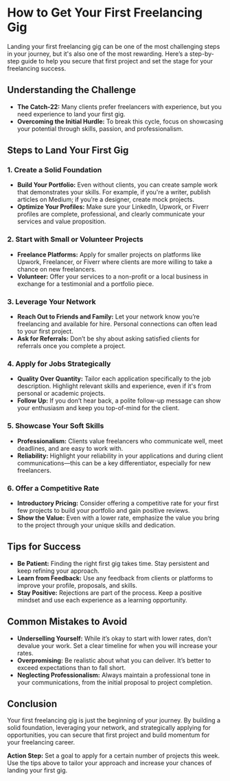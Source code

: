 # How to Get Your First Freelancing Gig

Landing your first freelancing gig can be one of the most challenging steps in your journey, but it's also one of the most rewarding. Here’s a step-by-step guide to help you secure that first project and set the stage for your freelancing success.

## Understanding the Challenge

- **The Catch-22:** Many clients prefer freelancers with experience, but you need experience to land your first gig.
- **Overcoming the Initial Hurdle:** To break this cycle, focus on showcasing your potential through skills, passion, and professionalism.

## Steps to Land Your First Gig

### 1. **Create a Solid Foundation**

- **Build Your Portfolio:** Even without clients, you can create sample work that demonstrates your skills. For example, if you're a writer, publish articles on Medium; if you’re a designer, create mock projects.
- **Optimize Your Profiles:** Make sure your LinkedIn, Upwork, or Fiverr profiles are complete, professional, and clearly communicate your services and value proposition.

### 2. **Start with Small or Volunteer Projects**

- **Freelance Platforms:** Apply for smaller projects on platforms like Upwork, Freelancer, or Fiverr where clients are more willing to take a chance on new freelancers.
- **Volunteer:** Offer your services to a non-profit or a local business in exchange for a testimonial and a portfolio piece.

### 3. **Leverage Your Network**

- **Reach Out to Friends and Family:** Let your network know you’re freelancing and available for hire. Personal connections can often lead to your first project.
- **Ask for Referrals:** Don’t be shy about asking satisfied clients for referrals once you complete a project.

### 4. **Apply for Jobs Strategically**

- **Quality Over Quantity:** Tailor each application specifically to the job description. Highlight relevant skills and experience, even if it's from personal or academic projects.
- **Follow Up:** If you don’t hear back, a polite follow-up message can show your enthusiasm and keep you top-of-mind for the client.

### 5. **Showcase Your Soft Skills**

- **Professionalism:** Clients value freelancers who communicate well, meet deadlines, and are easy to work with.
- **Reliability:** Highlight your reliability in your applications and during client communications—this can be a key differentiator, especially for new freelancers.

### 6. **Offer a Competitive Rate**

- **Introductory Pricing:** Consider offering a competitive rate for your first few projects to build your portfolio and gain positive reviews.
- **Show the Value:** Even with a lower rate, emphasize the value you bring to the project through your unique skills and dedication.

## Tips for Success

- **Be Patient:** Finding the right first gig takes time. Stay persistent and keep refining your approach.
- **Learn from Feedback:** Use any feedback from clients or platforms to improve your profile, proposals, and skills.
- **Stay Positive:** Rejections are part of the process. Keep a positive mindset and use each experience as a learning opportunity.

## Common Mistakes to Avoid

- **Underselling Yourself:** While it’s okay to start with lower rates, don’t devalue your work. Set a clear timeline for when you will increase your rates.
- **Overpromising:** Be realistic about what you can deliver. It’s better to exceed expectations than to fall short.
- **Neglecting Professionalism:** Always maintain a professional tone in your communications, from the initial proposal to project completion.

## Conclusion

Your first freelancing gig is just the beginning of your journey. By building a solid foundation, leveraging your network, and strategically applying for opportunities, you can secure that first project and build momentum for your freelancing career.

**Action Step:** Set a goal to apply for a certain number of projects this week. Use the tips above to tailor your approach and increase your chances of landing your first gig.
